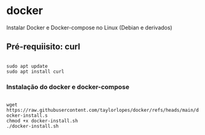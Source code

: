 # docker
Instalar Docker e Docker-compose no Linux (Debian e derivados)

## Pré-requiisito: curl
<code>
sudo apt update
sudo apt install curl
</code>

### Instalação do docker e docker-compose
<code>
wget https://raw.githubusercontent.com/taylorlopes/docker/refs/heads/main/docker-install.s
chmod +x docker-install.sh  
./docker-install.sh
</code>
